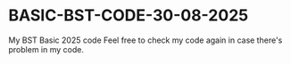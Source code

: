 # BASIC-BST-CODE-30-08-2025
My BST Basic 2025 code 
Feel free to check my code again in case there's problem in my code.
